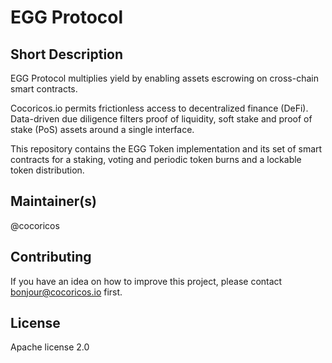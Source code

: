 # EGG Protocol

## Short Description

EGG Protocol multiplies yield by enabling assets escrowing on cross-chain smart contracts.

Cocoricos.io permits frictionless access to decentralized finance (DeFi). Data-driven due diligence filters proof of liquidity, soft stake and proof of stake (PoS) assets around a single interface.

This repository contains the EGG Token implementation and its set of smart contracts for a staking, voting and periodic token burns and a lockable token distribution.

## Maintainer(s)

@cocoricos

## Contributing

If you have an idea on how to improve this project, please contact bonjour@cocoricos.io first.

## License

Apache license 2.0

